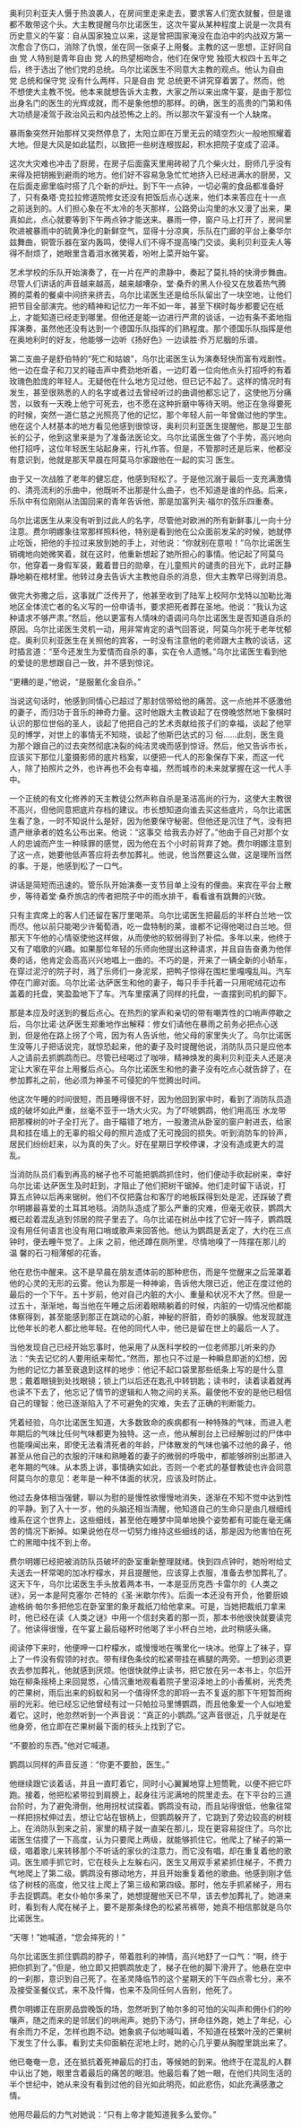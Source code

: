 <p> 奥利贝利亚夫人慑于热浪袭人，在房间里走来走去，要求客人们宽衣就餐，但是谁都不敢带这个头。大主教提醒乌尔比诺医生，这次午宴从某种程度上说是一次具有历史意义的午宴：自从国家独立以来，这是曾把国家淹没在血泊中的内战双方第一次愈合了伤口，消除了仇恨，坐在同一张桌子上用餐。主教的这一思想，正好同自由 党 人特别是青年自由 党 人的热望相吻合，他们在保守党 独揽大权四十五年之后，终于选出了他们党的总统。乌尔比诺医生不同意大主教的观点。他认为自由 党 总统和保守党 没有什么两样，只是自由 党 总统更不讲究穿着罢了。然而，他不想使大主教不悦。他本来就想告诉大主教，大家之所以来出席午宴，是由于那位出身名门的医生的光辉成就，而不是象他想的那样。的确，医生的高贵的门第和伟大功绩是凌驾于政治风云和内战恐怖之上的。所以那次午宴没有一个人缺席。</p>
<p> 暴雨象突然开始那样又突然停息了，太阳立即在万里无云的晴空烈火一般地照耀着大地。但是大风是如此猛烈，以致把一些树连根拔起，积水把院子变成了沼泽。</p>
<p> 这次大灾难也冲击了厨房，在房子后面露天里用砖砌了几个柴火灶，厨师几乎没有来得及把钥搬到避雨的地方。他们好不容易急急忙忙地挤入已经进满水的厨房，又在后面走廊里临时搭了几个新的炉灶。到下午一点钟，一切必需的食品都准备好了，只有桑塔·克拉拉修道院修女还没有把饭后点心送来，他们本来答应在十一点之前送到的。人们担心象在不太冷的冬天那样，公路旁山沟里的水又漫了出来，果真如此，点心就要等到下午两点钟才能送来。暴雨一停，窗户马上打开了，房间里吹进被暴雨中的硫黄净化的新鲜空气，显得十分凉爽，乐队在门廊的平台上秦华尔兹舞曲，铜管乐器在室内轰鸣，使得人们不得不提高嗓门交谈。奥利贝利亚夫人等得不耐烦了，她眼里含着泪水微笑着，吩咐上菜开始午宴。</p>
<p> 艺术学校的乐队开始演奏了，在一片在严的肃静中，奏起了莫扎特的快滑步舞曲。尽管人们讲话的声音越来越高，越来越嘈杂，堂·桑乔的黑人仆役又在放着热气腾腾的菜肴的餐桌中间挤来挤去，乌尔比诺医生还是给乐队留出了一块空地，让他们把节目全部演完。他的精神和记忆力一年不如一年，甚至下棋时每步都要记在纸上，才能知道已经走到哪里。但他还是能一边进行严肃的谈话，一边有条不紊地指挥演奏，虽然他还没有达到一个德国乐队指挥的们熟程度。那个德国乐队指挥是他在奥地利时的好友，他能够一边听《扬好色》一边读胜·乔万尼胭的乐谱。</p>
<p> 第二支曲子是舒伯特的“死亡和姑娘”，乌尔比诺医生认为演奏轻快而富有戏剧性。他一边在盘子和刀叉的碰击声中费劲地听着，一边盯着一位向他点头打招呼的有着玫瑰色脸庞的年轻人。无疑他在什么地方见过他，但已记不起了。这样的情况时有发生，甚至很熟悉的人的名字或者过去曾经听过的曲调他都忘记了，这使他万分痛苦，以致有一天晚上他宁可死去，也不愿在这种折磨中等待天明。他正在急得要死的时候，突然一道仁慈之光照亮了他的记忆，那个年轻人前一年曾做过他的学生。他在这个人材基本的地方看见他感到很惊讶，奥利贝利亚医生提醒他，那是卫生部长的公子，他到这里来是为了准备法医论文。乌尔比诺医生做了个手势，高兴地向他打招呼，这位年轻医生站起身来，行礼作答。但是，不管那时还是后来，他都没有意识到，他就是那天早晨在阿莫马尔家跟他在一起的实习 医生。</p>
<p> 由于又一次战胜了老年的健忘症，他感到轻松了。于是他沉溺于最后一支充满激情的、清亮流利的乐曲中，他既听不出那是什么曲子，也不知道是谁的作品。后来，乐队中有位刚刚从法国回来的青年告诉他，那是加富列夫·福尔的弦乐四重奏。</p>
<p> 乌尔比诺医生从来没有听到过此人的名字，尽管他对欧洲的所有新鲜事儿一向十分注意。费尔明娜象往常那样照料他，特别是看到他在公众面前发呆的时候，她就停止吃饭，把他的手拉过来放到她的手上，对他说：“你就别在意啦！”乌尔比诺医生销魂地向她微笑着，就在这时，他重新想起了她所担心的事情。他记起了阿莫乌尔，他穿着一身假军装，戴着昔日的勋章，在儿童照片的谴责的目光下，此时正静静地躺在棺材里。他转过身去告诉大主教他自杀的消息，但大主教早已得到消息。</p>
<p> 做完大弥撒之后，这事就广泛传开了，他甚至收到了陆军上校阿尔戈特以加勒比海地区全体流亡者的名义写的一份申请书，要求把死者葬在圣地。他说：“我认为这种请求不够严肃。”然后，他以更富有人情味的语调问乌尔比诺医生是否知道自杀的原因。乌尔比诺医生灵机一动，用非常肯定的语气回答说，阿莫乌尔死于老年忧郁症。奥利贝利亚医生在关照他的宾客，一时没有注意他的老师跟大主教的谈话，这时插言道：“至今还发生为爱情而自杀的事，实在令人遗憾。”乌尔比诺医生看到他的爱徒的思想跟自己一致，并不感到惊诧。</p>
<p> “更糟的是，”他说，“是服氰化金自杀。”</p>
<p> 当说这句话时，他感到同情心已超过了那封信带给他的痛苦。这一点他并不感激他的妻子，而归功于音乐的神奇力量。这时他跟大主教谈起了在傍晚悠然地下象棋时认识的那位世俗的圣人，谈起了他把自己的艺术贡献给孩子们的幸福，谈起了他罕见的博学，对世上的事情无不知晓，谈起了他斯巴达式的习 俗……此刻，医生竟为那个跟自己的过去突然彻底决裂的纯洁灵魂而感到惊讶。然后，他又告诉市长，应该买下那位儿童摄影师的底片档案，以便把一代人的形象保存下来，而这一代人，除了拍照片之外，也许再也不会有幸福，然而城市的未来就掌握在这一代人手中。</p>
<p> 一个正统的有文化修养的天主教徒公然声称自杀是圣洁高尚的行为，这使大主教很不高兴，但他同意把底片存档的建议。市长想知道向谁去买这些底片，乌尔比诺医生看了急，一时不知说什么是好，因为他要保守秘密。但他还是沉住了气，没有把遗产继承者的姓名公布出来。他说：“这事交 给我去办好了。”他由于自己对那个女人的忠诚而产生一种赎罪的感觉，因为他在五个小时前背弃了她。费尔明娜注意到了这一点，她要他低声答应将去参加葬礼。他说，他当然要这么做，这是理所当然的事。于是，他感到松了一口气。</p>
<p> 讲话是简短而迅速的。管乐队开始演奏一支节目单上没有的俚曲。来宾在平台上散步，等待着堂·桑乔旅店的传者把院子中的雨水排干，看看谁有跳舞的兴致。</p>
<p> 只有主宾席上的客人们还留在客厅里喝茶。乌尔比诺医生把最后的半杯白兰地一饮而尽。他以前只能喝少许葡萄酒，吃一盘特制的莱，谁都不记得他喝过白兰地。但那天下午他的心情驱使他这样做，从而使他的软弱得到了补偿。多年以来，他终于又有了唱歌的兴趣。如果那位年轻的乐师向他提出这种请求，并且自告奋勇为他伴奏的话，他肯定会高高兴兴地唱上一曲的。不巧的是，开来了一辆全新的小轿车，在穿过泥泞的院子时，溅了乐师们一身泥浆，把鸭子惊得在围栏里嘎嘎乱叫。汽车停在门廊对面。乌尔比诺·达萨医生和他的妻子，每只手手托着一只用呢绒花边布盖着的托盘，笑盈盈地下了车。汽车里摆满了同样的托盘，一直摆到司机的脚下。</p>
<p> 那是本应及时送到的餐后点心。在热烈的掌声和亲切的带有嘲弄性的口哨声停歇之后，乌尔比诺·达萨医生郑重地作出解释：修女们请他在暴雨之前务必把点心送到，但是他在路上拐了个弯，因为有人告诉他，他父母的家里失火了。乌尔比诺医生没等儿子把话说完，就惊恐起来，他的妻子及时提醒他说，消防队员只是应他本人之请前去抓鹦鹉而已。尽管已经喝过了咖啡，精神焕发的奥利贝利亚夫人还是决定让大家在平台上用餐后点心。乌尔比诺医生和他的妻子没有吃点心就告辞了，在参加葬礼之前，他必须为神圣不可侵犯的午觉腾出时间。</p>
<p> 他这次午睡的时间很短，而且睡得很不好，因为他回到家中时，看到了消防队员造成的破坏如此严重，丝毫不亚于一场大火灾。为了吓唬鹦鹉，他们用高压 水龙带把那棵树的叶子全打光了。由于瞄错了地方，一股激流从卧室的窗户射进去，给家具和挂在墙上的无辜的祖父母的照片造成了无可挽回的损失。听到消防车的铃声，居民们纷纷赶来，以为真的失了火。好在星期日学校停课，才没有造成更大的混乱。</p>
<p> 当消防队员们看到再高的梯子也不可能把鹦鹉抓住时，他们便动手砍起树来，幸好乌尔比诺·达萨医生及时赶到，才阻止了他们把树干锯掉。他们走时留下话说，打算五点钟以后再来锯树。他们不仅把露台和客厅的地板踩得到处是泥，还踩破了费尔明娜最喜爱的土耳其地毯。消防队造成了那么严重的灾难，但毫无收获，鹦鹉大概已趁着混乱逃到邻居的院子里去了。乌尔比诺在树丛中找了它好一阵子，鹦鹉既没有用任何语言也没有用口哨或歌声来回答他。他认为鹦鹉是丢定了，大约在三点钟时，便去睡午觉了。上床 之前，他还蹲在厕所里，尽情地嗅了一阵摆在那儿的温 馨的石刁相薄郁的花香。</p>
<p> 他在悲伤中醒来。这不是早晨在朋友遗体前的那种悲伤，而是午觉醒来之后笼罩着他的心灵的无形的云雾。他认为那是一种神谕，告诉他大限已近，他正在度过他的最后的一个下午。五十岁前，他对自己内脏的大小、重量和状况不大了然。但是一过五十，渐渐地，每当他在午睡之后闭着眼睛躺着的时候，内脏的一切情况他都能体察得到，甚至能感到那正在跳动的心脏，神秘的肝脏，奇妙的胰腺。他发现就连比他年长的老人都比他年轻。在他的同代人中，他已是留在世上的最后一人了。</p>
<p> 当他发现自己已经开始忘事时，他采用了从医科学校的一位老师那儿听来的办法：“失去记忆的人要用纸来帮忙。”然而，那也只不过是一种瞬息即逝的幻想，因为他的记忆力甚至衰退到这样的地步：他记不起口袋里那些纸条上写的是什么意思；戴着眼镜到处找眼镜；锁上门以后还在匙孔中转钥匙；读书时，读着读着就再也读不下去了，他忘记了情节的逻辑和人物之间的关系。最使他不安的是他已相信自己的理智：他已逐渐陷入了不可避免的灾难，失去了正确的判断能力。</p>
<p> 凭着经验，乌尔比诺医生知道，大多数致命的疾病都有一种特殊的气味，而进入老年期后的气味比任何气味都更为独特。这一点，他从解剖台上已经解剖过的尸体中也能嗅闻出来，即使无法看清死者的年龄，尸体散发的气味也骗不过他的鼻子，他甚至从他自己的衣服的汗味和熟睡着的妻子的微弱的呼吸中，都能够辨别出那进入老年期的气味。从本质上讲，事情确实如此，否则一个老式的基督教徒也许会同意阿莫乌尔的意见：老年是一种不体面的状况，应该及时防止。</p>
<p> 他过去身体相当强健，聊以为慰的是慢性欲慢慢地消失，逐渐在不知不觉中达到性的平静。到了入十一岁，他的头脑还相当清醒，他知道自己的生命只是由几根细线维系在这个世界上，这些细线，甚至他在睡梦中简单地换个姿势都有可能在毫无痛苦的情况下断掉。如果说他在尽一切努力维持这些细线的话，那是因为他害怕在死亡的黑暗中找不到上帝。</p>
<p> 费尔明娜已经把被消防队员破坏的卧室重新整理就绪。快到四点钟时，她吩咐给丈夫送去一杯常喝的加冰柠檬水，并且提醒他，应该穿上衣服，准备去参加葬礼了。这天下午，乌尔比诺医生手头放着两本书，一本是亚历克西·卡雷尔的《人类之谜》，另一本是阿克塞尔·芒特的《圣·米歇尔传》。后面一本还没有开负，他要厨娘迪格纳·帕尔多把他忘在卧室里的象牙裁纸刀给他拿来。可是，当她把裁纸刀拿来时，他已经在读《人类之谜》中用一个信封夹着的那一页，那本书他很快就要读完了。他读得很慢，在午宴上最后碰杯时他喝了半小杯白兰地，此时稍感头痛。</p>
<p> 阅读停下来时，他便呷一口柠檬水，或慢慢地在嘴里化一块冰。他穿上了袜子，穿上了一件没有假领的衬衣。带有绿色条纹的松紧带挂在裤腿的两旁。一想到必须更衣去参加葬礼，他就感到厌烦。他很快就停止读书，把它放在另一本书上，尔后开始在柳条摇椅上来回晃悠，心情沉重地观看着院子里沼泽地上的小香蕉树，光秃秃的芒果树，雨后出来的蚂蚁和另一个值得怀念的即将一去不复返的那下午短暂而绚丽的光彩。他已经忘记他曾经有过一只帕拉马里博鹦鹉，而且他象爱一个人似地爱着它。这时，他忽然听到一个声音说：“真正的小鹦鹉。”这声音很近，几乎就是在他身旁，他立即在芒果树最下面的枝头上找到了它。</p>
<p> “不要脸的东西。”他对它喊道。</p>
<p> 鹦鹉以同样的声音反道：“你更不要脸，医生。”</p>
<p> 他继续跟它谈着话，并且一直盯着它，同时小心翼翼地穿上短筒靴，以便不把它吓跑。接着，他把松紧带拉到肩膀上，起身往污泥满地的院里走去。在下平台的三道台阶时，为了避免滑倒，他用拐杖试探着。鹦鹉没有动，而且站得很低，他象往常一样把拐杖伸过去，想让它站在银柄上，但鹦鹉躲开了，它跳到了旁边较高的树枝上。在消防队到来之前，家里的精子就一直架在那儿，现在更容易捉住了。乌尔比诺医生估摸了一下高度，认为只要爬上两级，就能够抓住它。他爬上了梯子的第一级，唱着歌儿来转移那个不听话的家伙的注意力，而它没有唱，却在重复着他的歌词。医生顺手抓它时，它在枝头上左躲右闪，医生又用双手紧紧抓住梯子，不费力气地爬上了第二级。鹦鹉没有挪动地方，并且开始重复着他的歌曲。他感到刚才低估了树枝的高度，他又往上爬上了第三级和第四级。那时，他左手抓紧梯子，用右手去捉鹦鹉。老女仆帕尔多来了，她想提醒他天已不早，该去参加葬礼了。她进来时，看到有人爬在梯子上，要不是那条绿色的松紧吊裤带，她真不相信那就是乌尔比诺医生。</p>
<p> “天哪！”她喊道，“您会摔死的！”</p>
<p> 乌尔比诺医生抓住鹦鹉的脖子，带着胜利的神情，高兴地舒了一口气：“啊，终于把你抓到了。”但是，他立即又把鹦鹉放走了，梯子在他的脚下滑开了。他悬在空中的一刹那，意识到自己死了。在圣灵降临节的这个星期天的下午四点零七分，来不及接受圣餐仪式，来不及忏悔，也来不及同任何人告别，他死了。</p>
<p> 费尔明娜正在厨房品尝晚饭的场，忽然听到了帕尔多的可怕的尖叫声和佣仆们的吵嚷声，随之而来的是邻居们的哄闹声。她扔下汤勺，拼命往外跑，她上了年纪，心有余而力不足，怎样也跑不动。她象疯子似地喊叫着，不知道在枝繁叶茂的芒果树下发生了什么事。看到丈夫仰面躺在泥地上时，她的心几乎要从胸膛里跳出来了。</p>
<p> 他已奄奄一息，还在抵抗着死神最后的打击，等候她的到来。他终于在混乱的人群中认出了她，眼里含着最后的痛苦的眼泪。他最后看了她一眼，在他们共同生活的半个世纪中，她从来没有看到过他的目光如此明亮，如此悲伤，如此充满感激之情。</p>
<p> 他用尽最后的力气对她说：“只有上帝才能知道我多么爱你。”</p>
